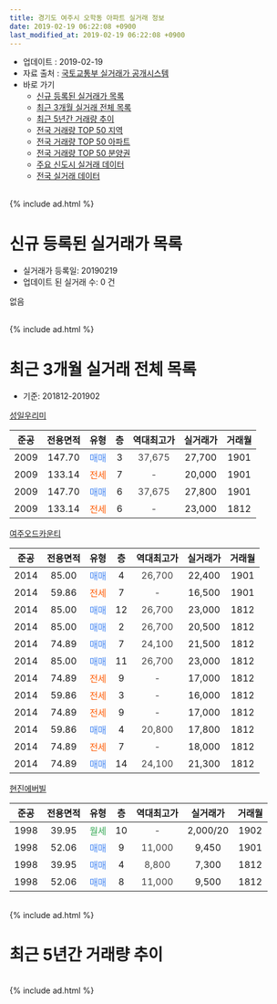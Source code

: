 ```yaml
---
title: 경기도 여주시 오학동 아파트 실거래 정보
date: 2019-02-19 06:22:08 +0900
last_modified_at: 2019-02-19 06:22:08 +0900
---
```


* 업데이트 : 2019-02-19
* 자료 출처 : [국토교통부 실거래가 공개시스템](http://rt.molit.go.kr)
* 바로 가기
    * [신규 등록된 실거래가 목록](#신규-등록된-실거래가-목록)
    * [최근 3개월 실거래 전체 목록](#최근-3개월-실거래-전체-목록)
    * [최근 5년간 거래량 추이](#최근-5년간-거래량-추이)
    * [전국 거래량 TOP 50 지역](https://ayogom.github.io/apt-trade-info/최근-3개월-전국에서-가장-거래가-많이-발생한-지역)
    * [전국 거래량 TOP 50 아파트](https://ayogom.github.io/apt-trade-info/최근-3개월-전국에서-가장-거래가-많이-발생한-아파트)
    * [전국 거래량 TOP 50 분양권](https://ayogom.github.io/apt-trade-info/최근-3개월-전국에서-가장-거래가-많이-발생한-분양권)
    * [주요 신도시 실거래 데이터](https://ayogom.github.io/apt-trade-info/주요-신도시)
    * [전국 실거래 데이터](https://ayogom.github.io/apt-trade-info/전국)
<br>
{% include ad.html %}
<br>

# 신규 등록된 실거래가 목록
* 실거래가 등록일: 20190219
* 업데이트 된 실거래 수: 0 건

없음

<br>
{% include ad.html %}
<br>

# 최근 3개월 실거래 전체 목록
* 기준: 201812-201902


[성일우리미](https://search.naver.com/search.naver?query=%EA%B2%BD%EA%B8%B0%EB%8F%84+%EC%97%AC%EC%A3%BC%EC%8B%9C+%EC%98%A4%ED%95%99%EB%8F%99+%EC%84%B1%EC%9D%BC%EC%9A%B0%EB%A6%AC%EB%AF%B8)

|준공|전용면적|유형|층|역대최고가|실거래가|거래월|
|:---:|:---:|:---:|:---:|:---:|:---:|:---:|
|2009|147.70|<span style="color:#4285f3">매매</span>|3|<span style="color:#444444">37,675</span>|27,700|1901|
|2009|133.14|<span style="color:#ff5a00">전세</span>|7|<span style="color:#444444">-</span>|20,000|1901|
|2009|147.70|<span style="color:#4285f3">매매</span>|6|<span style="color:#444444">37,675</span>|27,800|1901|
|2009|133.14|<span style="color:#ff5a00">전세</span>|6|<span style="color:#444444">-</span>|23,000|1812|

[여주오드카운티](https://search.naver.com/search.naver?query=%EA%B2%BD%EA%B8%B0%EB%8F%84+%EC%97%AC%EC%A3%BC%EC%8B%9C+%EC%98%A4%ED%95%99%EB%8F%99+%EC%97%AC%EC%A3%BC%EC%98%A4%EB%93%9C%EC%B9%B4%EC%9A%B4%ED%8B%B0)

|준공|전용면적|유형|층|역대최고가|실거래가|거래월|
|:---:|:---:|:---:|:---:|:---:|:---:|:---:|
|2014|85.00|<span style="color:#4285f3">매매</span>|4|<span style="color:#444444">26,700</span>|22,400|1901|
|2014|59.86|<span style="color:#ff5a00">전세</span>|7|<span style="color:#444444">-</span>|16,500|1901|
|2014|85.00|<span style="color:#4285f3">매매</span>|12|<span style="color:#444444">26,700</span>|23,000|1812|
|2014|85.00|<span style="color:#4285f3">매매</span>|2|<span style="color:#444444">26,700</span>|20,500|1812|
|2014|74.89|<span style="color:#4285f3">매매</span>|7|<span style="color:#444444">24,100</span>|21,500|1812|
|2014|85.00|<span style="color:#4285f3">매매</span>|11|<span style="color:#444444">26,700</span>|23,000|1812|
|2014|74.89|<span style="color:#ff5a00">전세</span>|9|<span style="color:#444444">-</span>|17,000|1812|
|2014|59.86|<span style="color:#ff5a00">전세</span>|3|<span style="color:#444444">-</span>|16,000|1812|
|2014|74.89|<span style="color:#ff5a00">전세</span>|9|<span style="color:#444444">-</span>|17,000|1812|
|2014|59.86|<span style="color:#4285f3">매매</span>|4|<span style="color:#444444">20,800</span>|17,800|1812|
|2014|74.89|<span style="color:#ff5a00">전세</span>|7|<span style="color:#444444">-</span>|18,000|1812|
|2014|74.89|<span style="color:#4285f3">매매</span>|14|<span style="color:#444444">24,100</span>|21,300|1812|

[현진에버빌](https://search.naver.com/search.naver?query=%EA%B2%BD%EA%B8%B0%EB%8F%84+%EC%97%AC%EC%A3%BC%EC%8B%9C+%EC%98%A4%ED%95%99%EB%8F%99+%ED%98%84%EC%A7%84%EC%97%90%EB%B2%84%EB%B9%8C)

|준공|전용면적|유형|층|역대최고가|실거래가|거래월|
|:---:|:---:|:---:|:---:|:---:|:---:|:---:|
|1998|39.95|<span style="color:#34a853">월세</span>|10|<span style="color:#444444">-</span>|2,000/20|1902|
|1998|52.06|<span style="color:#4285f3">매매</span>|9|<span style="color:#444444">11,000</span>|9,450|1901|
|1998|39.95|<span style="color:#4285f3">매매</span>|4|<span style="color:#444444">8,800</span>|7,300|1812|
|1998|52.06|<span style="color:#4285f3">매매</span>|8|<span style="color:#444444">11,000</span>|9,500|1812|


<br>
{% include ad.html %}
<br>

# 최근 5년간 거래량 추이


<div style="width:100%;">
    <canvas id="deal_progress" height="200"></canvas>
</div>

<script>
new Chart(document.getElementById("deal_progress"), {
    type: 'line',
    data: {
        labels: ['201402','201403','201404','201405','201406','201407','201408','201409','201410','201411','201412','201501','201502','201503','201504','201505','201506','201507','201508','201509','201510','201511','201512','201601','201602','201603','201604','201605','201606','201607','201608','201609','201610','201611','201612','201701','201702','201703','201704','201705','201706','201707','201708','201709','201710','201711','201712','201801','201802','201803','201804','201805','201806','201807','201808','201809','201810','201811','201812','201901','201902'],
        datasets: [{
            label: '매매',
            pointRadius: 1,
            data: [9, 16, 24, 23, 28, 34, 25, 21, 25, 17, 13, 14, 13, 29, 16, 19, 13, 18, 24, 23, 13, 15, 10, 11, 18, 18, 21, 20, 18, 10, 19, 14, 17, 4, 11, 14, 5, 6, 9, 6, 7, 10, 6, 12, 7, 9, 5, 8, 9, 11, 9, 6, 7, 4, 4, 6, 9, 7, 8, 4, 0],
            borderColor: "rgba(255, 201, 14, 1)",
            backgroundColor: "rgba(255, 201, 14, 0.5)",
            fill: false,
            lineTension: 0
        },{
            label: '전월세',
            pointRadius: 1,
            data: [12, 18, 6, 14, 4, 3, 6, 7, 6, 5, 8, 7, 5, 8, 8, 6, 10, 7, 8, 8, 8, 3, 7, 7, 8, 7, 8, 9, 7, 6, 9, 3, 12, 4, 5, 6, 5, 4, 15, 6, 6, 3, 5, 4, 7, 3, 6, 8, 5, 6, 7, 1, 7, 10, 2, 6, 4, 8, 5, 2, 1],
            borderColor: "rgba(0, 141, 185, 1)",
            backgroundColor: "rgba(0, 141, 185, 0.5)",
            fill: false,
            lineTension: 0
        }
        ]
    },
    options: {
        responsive: true,
        title: {
            display: false
        },
        tooltips: {
            mode: 'index',
            intersect: false
        },
        hover: {
            mode: 'nearest',
            intersect: true
        },
        scales: {
            xAxes: [{
                display: true,
                scaleLabel: {
                    display: true,
                    labelString: '년/월'
                }
            }],
            yAxes: [{
                display: true,
                ticks: {
                    suggestedMin: 0,
                },
                scaleLabel: {
                    display: true,
                    labelString: '실거래 수'
                }
            }]
        }
    }
});

</script>


<br>
{% include ad.html %}
<br>

